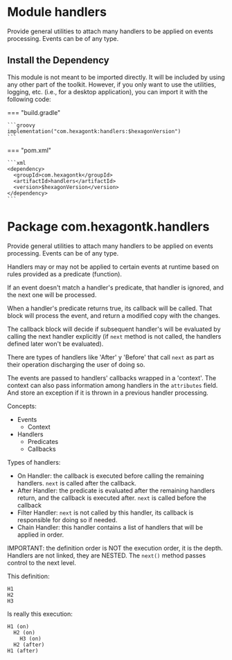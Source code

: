 
# Module handlers
Provide general utilities to attach many handlers to be applied on events processing. Events can be
of any type.

## Install the Dependency
This module is not meant to be imported directly. It will be included by using any other part of the
toolkit. However, if you only want to use the utilities, logging, etc. (i.e., for a desktop
application), you can import it with the following code:

=== "build.gradle"

    ```groovy
    implementation("com.hexagontk:handlers:$hexagonVersion")
    ```

=== "pom.xml"

    ```xml
    <dependency>
      <groupId>com.hexagontk</groupId>
      <artifactId>handlers</artifactId>
      <version>$hexagonVersion</version>
    </dependency>
    ```

# Package com.hexagontk.handlers
Provide general utilities to attach many handlers to be applied on events processing. Events can be
of any type.

Handlers may or may not be applied to certain events at runtime based on rules provided as a
predicate (function).

If an event doesn't match a handler's predicate, that handler is ignored, and the next one will be
processed.

When a handler's predicate returns true, its callback will be called. That block will process the
event, and return a modified copy with the changes.

The callback block will decide if subsequent handler's will be evaluated by calling the next handler
explicitly (if `next` method is not called, the handlers defined later won't be evaluated).

There are types of handlers like 'After' y 'Before' that call `next` as part as their operation
discharging the user of doing so.

The events are passed to handlers' callbacks wrapped in a 'context'. The context can also pass
information among handlers in the `attributes` field. And store an exception if it is thrown in a
previous handler processing.

Concepts:

* Events
    * Context
* Handlers
    * Predicates
    * Callbacks

Types of handlers:

* On Handler: the callback is executed before calling the remaining handlers. `next` is called after
  the callback.
* After Handler: the predicate is evaluated after the remaining handlers return, and the callback is
  executed after. `next` is called before the callback
* Filter Handler: `next` is not called by this handler, its callback is responsible for doing so if
  needed.
* Chain Handler: this handler contains a list of handlers that will be applied in order.

IMPORTANT: the definition order is NOT the execution order, it is the depth. Handlers are not
linked, they are NESTED. The `next()` method passes control to the next level.

This definition:

```
H1
H2
H3
```

Is really this execution:

```
H1 (on)
  H2 (on)
    H3 (on)
  H2 (after)
H1 (after)
```
